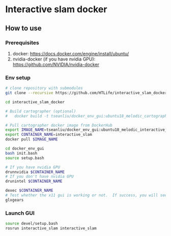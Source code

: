 # Interactive slam docker


## How to use

### Prerequisites

1. docker: https://docs.docker.com/engine/install/ubuntu/
2. nvidia-docker (if you have nvidia GPU): https://github.com/NVIDIA/nvidia-docker

### Env setup
```bash
# clone repository with submodules
git clone --recursive https://github.com/HTLife/interactive_slam_docker

cd interactive_slam_docker

# Build cartographer (optional)
#   docker build -t tseanliu/docker_env_gui:ubuntu18_melodic_cartographer .

# Pull cartographer docker image from DockerHub
export IMAGE_NAME=tseanliu/docker_env_gui:ubuntu18_melodic_interactive_slam
export CONTAINER_NAME=interactive_slam
docker pull $IMAGE_NAME

cd docker_env_gui
bash init.bash
source setup.bash

# If you have nvidia GPU
drunnvidia $CONTAINER_NAME
# If you don't have nvidia GPU
drunintel $CONTAINER_NAME

dexec $CONTAINER_NAME
# Test whether the x11 gui is working or not.  If success, you will see the spinning gear window popup.
glxgears
```

### Launch GUI
```bash
source devel/setup.bash
rosrun interactive_slam interactive_slam
```

